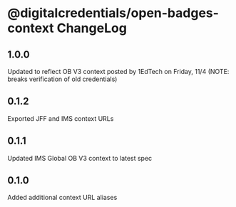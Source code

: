 # @digitalcredentials/open-badges-context ChangeLog

## 1.0.0

Updated to reflect OB V3 context posted by 1EdTech on Friday, 11/4
(NOTE: breaks verification of old credentials)

## 0.1.2

Exported JFF and IMS context URLs

## 0.1.1

Updated IMS Global OB V3 context to latest spec

## 0.1.0

Added additional context URL aliases

